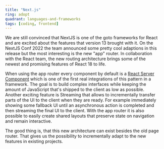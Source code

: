 ```yaml
---
title: "Next.js"
ring: adopt
quadrant: languages-and-frameworks
tags: [coding, frontend]
---
```

We are still convinced that NextJS is one of the goto frameworks for React and are excited about the features that version
13 brought with it. On the NextJS Conf 2022 the team announced some pretty cool adaptions in this release but the most
interesting is the new "app" router. In collaboration with the React team, the new routing architecture brings some of the
newest and promising features of React 18 to life.

When using the app router every component by default is a [React Server Component](/methods-and-patterns/react-server-components.html)
which is one of the first real integrations of this pattern in a framework. The goal is to build complex interfaces while
keeping the amount of JavaScript that's shipped to the client as low as possible. Another exciting feature is Streaming
that allows to incrementally transfer parts of the UI to the client when they are ready. For example immediately showing
some fallback UI until an asynchronous action is completed and then streaming the final UI to the client. With the app
router it is also possible to easily create shared layouts that preserve state on navigation and remain interactive.

The good thing is, that this new architecture can exist besides the old page router. That gives us the possibility to
incrementally adapt to the new features in existing projects. 
